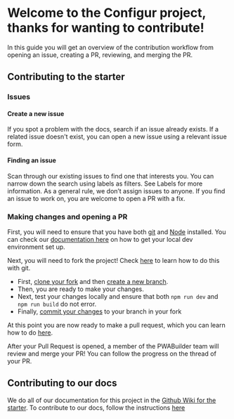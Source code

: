 # Welcome to the Configur project, thanks for wanting to contribute!

In this guide you will get an overview of the contribution workflow from opening an issue, creating a PR, reviewing, and merging the PR.

## Contributing to the starter

### Issues

#### Create a new issue
If you spot a problem with the docs, search if an issue already exists. If a related issue doesn't exist, you can open a new issue using a relevant issue form.

#### Finding an issue
Scan through our existing issues to find one that interests you. You can narrow down the search using labels as filters. See Labels for more information. As a general rule, we don’t assign issues to anyone. If you find an issue to work on, you are welcome to open a PR with a fix.

### Making changes and opening a PR

First, you will need to ensure that you have both [git](https://git-scm.com/) and [Node](https://nodejs.org/) installed. You can check our [documentation here](https://github.com/pwa-builder/pwa-starter/wiki/Getting-Started#getting-started-with-a-local-dev-environment) on how to get your local
dev environment set up.

Next, you will need to fork the project! Check [here](https://docs.github.com/en/github/getting-started-with-github/fork-a-repo#fork-an-example-repository) to learn how to do this with git.

- First, [clone your fork](https://github.com/git-guides/git-clone) and then [create a new branch](https://git-scm.com/book/en/v2/Git-Branching-Basic-Branching-and-Merging).
- Then, you are ready to make your changes.
- Next, test your changes locally and ensure that both `npm run dev` and `npm run build` do not error.
- Finally, [commit your changes](https://github.com/git-guides/git-commit) to your branch in your fork

At this point you are now ready to make a pull request, which you can learn how to do [here](https://docs.github.com/en/pull-requests/collaborating-with-pull-requests/proposing-changes-to-your-work-with-pull-requests/creating-a-pull-request-from-a-fork).

After your Pull Request is opened, a member of the PWABuilder team will review and merge your PR! You can follow the progress on the thread of your PR.

## Contributing to our docs

We do all of our documentation for this project in the [Github Wiki for the starter](https://github.com/pwa-builder/pwa-starter/wiki).
To contribute to our docs, follow the instructions [here](https://gist.github.com/omaraboumrad/35654da0a376c57a2e0ab4d92ad0c339)